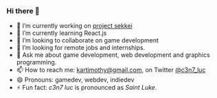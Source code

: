 ### Hi there 👋

<!--
**c3n7/c3n7** is a ✨ _special_ ✨ repository because its `README.md` (this file) appears on your GitHub profile.

Here are some ideas to get you started:
-->

- 🔭 I’m currently working on [project sekkei](https://github.com/c3n7/project-sekkei)
- 🌱 I’m currently learning React.js
- 👯 I’m looking to collaborate on game development
- 🤔 I’m looking for remote jobs and internships.
- 💬 Ask me about game development, web development and graphics programming.
- 📫 How to reach me: kartimothy@gmail.com, on Twitter [@c3n7_luc](https://twitter.com/c3n7_luc)
- 😄 Pronouns: gamedev, webdev, indiedev
- ⚡ Fun fact: *c3n7 luc* is pronounced as *Saint Luke*.
